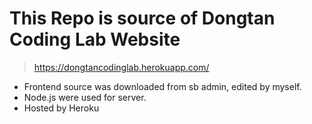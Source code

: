 # This Repo is source of Dongtan Coding Lab Website

> https://dongtancodinglab.herokuapp.com/

* Frontend source was downloaded from sb admin, edited by myself.
* Node.js were used for server.
* Hosted by Heroku
